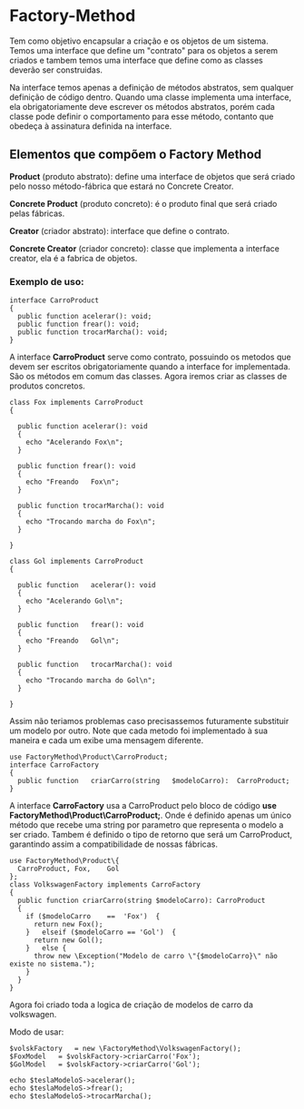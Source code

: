 # Factory-Method
Tem como objetivo encapsular a criação e os objetos de um sistema. Temos uma interface que define um "contrato" para os objetos a serem criados e tambem temos uma interface que define como as classes deverão ser construidas.

Na interface temos apenas a definição de métodos abstratos, sem qualquer definição de código dentro. Quando uma classe implementa uma interface, ela obrigatoriamente deve escrever os métodos abstratos, porém cada classe pode definir o comportamento para esse método, contanto que obedeça à assinatura definida na interface.

## Elementos que compõem o Factory Method ##
**Product** (produto abstrato): define uma interface de objetos que será criado pelo nosso método-fábrica que estará no Concrete Creator.

**Concrete Product** (produto concreto): é o produto final que será criado pelas fábricas.

**Creator** (criador abstrato): interface que define o contrato.

**Concrete Creator** (criador concreto): classe que implementa a interface creator, ela é a fabrica de objetos.

### Exemplo de uso: ###

```
interface CarroProduct
{
  public function acelerar(): void;
  public function frear(): void;
  public function trocarMarcha(): void;
}
```

A interface **CarroProduct** serve como contrato, possuindo os metodos que devem ser escritos obrigatoriamente quando a interface for implementada. São os métodos em comum das classes. Agora iremos criar as classes de produtos concretos.
```
class Fox implements CarroProduct
{

  public function acelerar(): void
  {
    echo "Acelerando Fox\n";
  }

  public function frear(): void
  {
    echo "Freando	Fox\n";
  }

  public function trocarMarcha(): void
  {
    echo "Trocando marcha do Fox\n";
  }

}

class Gol implements CarroProduct
{

  public function	acelerar():	void
  {
    echo "Acelerando Gol\n";
  }

  public function	frear(): void
  {
    echo "Freando	Gol\n";
  }

  public function	trocarMarcha(): void
  {
    echo "Trocando marcha do Gol\n";
  }

}

```
Assim não teriamos problemas caso precisassemos futuramente substituir um modelo por outro. Note que cada metodo foi implementado à sua maneira e cada um exibe uma mensagem diferente.
```
use FactoryMethod\Product\CarroProduct;
interface CarroFactory
{
  public function	criarCarro(string	$modeloCarro):	CarroProduct;
}
```
A interface **CarroFactory** usa a CarroProduct pelo bloco de código **use FactoryMethod\Product\CarroProduct;**. Onde é definido apenas um único método que recebe uma string por parametro que representa o modelo a ser criado. Tambem é definido o tipo de retorno que será um CarroProduct, garantindo assim a compatibilidade de nossas fábricas.
```
use FactoryMethod\Product\{
  CarroProduct,	Fox,	Gol
};
class VolkswagenFactory implements CarroFactory
{
  public function criarCarro(string $modeloCarro): CarroProduct
  {
    if ($modeloCarro	==	'Fox')	{
      return new Fox();
    }	elseif ($modeloCarro == 'Gol')	{
      return new Gol();
    }	else {
      throw new \Exception("Modelo de carro \"{$modeloCarro}\" não existe no sistema.");
    }
  }
}
```
Agora foi criado toda a logica de criação de modelos de carro da volkswagen.

Modo de usar:
```
$volskFactory	= new \FactoryMethod\VolkswagenFactory();
$FoxModel	= $volskFactory->criarCarro('Fox');
$GolModel	= $volskFactory->criarCarro('Gol');

echo $teslaModeloS->acelerar();
echo $teslaModeloS->frear();
echo $teslaModeloS->trocarMarcha();

```
